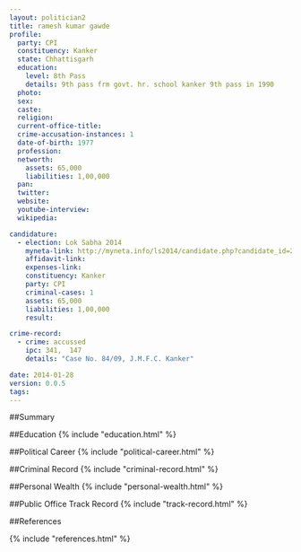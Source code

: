 ```yaml
---
layout: politician2
title: ramesh kumar gawde
profile: 
  party: CPI
  constituency: Kanker
  state: Chhattisgarh
  education: 
    level: 8th Pass
    details: 9th pass frm govt. hr. school kanker 9th pass in 1990
  photo: 
  sex: 
  caste: 
  religion: 
  current-office-title: 
  crime-accusation-instances: 1
  date-of-birth: 1977
  profession: 
  networth: 
    assets: 65,000
    liabilities: 1,00,000
  pan: 
  twitter: 
  website: 
  youtube-interview: 
  wikipedia: 

candidature: 
  - election: Lok Sabha 2014
    myneta-link: http://myneta.info/ls2014/candidate.php?candidate_id=2787
    affidavit-link: 
    expenses-link: 
    constituency: Kanker 
    party: CPI
    criminal-cases: 1
    assets: 65,000
    liabilities: 1,00,000
    result:  

crime-record: 
  - crime: accussed
    ipc: 341,  147
    details: "Case No. 84/09, J.M.F.C. Kanker" 

date: 2014-01-28
version: 0.0.5
tags: 
---
```

##Summary


##Education
{% include "education.html" %}


##Political Career
{% include "political-career.html" %}


##Criminal Record
{% include "criminal-record.html" %}


##Personal Wealth
{% include "personal-wealth.html" %}


##Public Office Track Record
{% include "track-record.html" %}


##References


{% include "references.html" %}